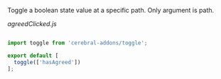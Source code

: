 Toggle a boolean state value at a specific path. Only argument is path.

*agreedClicked.js*
```javascript

import toggle from 'cerebral-addons/toggle';

export default [
  toggle(['hasAgreed'])
];
```

